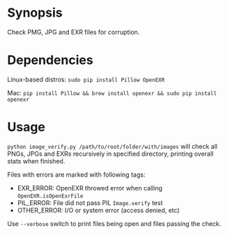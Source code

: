 # Synopsis

Check PMG, JPG and EXR files for corruption.

# Dependencies

Linux-based distros: `sudo pip install Pillow OpenEXR`

Mac: `pip install Pillow && brew install openexr && sudo pip install openexr`

# Usage

`python image_verify.py /path/to/root/folder/with/images` will check all PNGs, JPGs and EXRs recursively in specified directory, printing overall stats when finished.

Files with errors are marked with following tags:

- EXR_ERROR: OpenEXR throwed error when calling `OpenEXR.isOpenExrFile`
- PIL_ERROR: File did not pass PIL `Image.verify` test
- OTHER_ERROR: I/O or system error (access denied, etc)

Use `--verbose` switch to print files being open and files passing the check.
